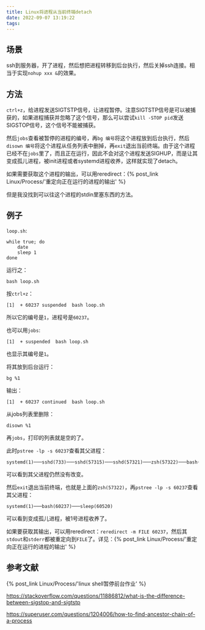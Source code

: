 ```yaml
---
title: Linux将进程从当前终端detach
date: 2022-09-07 13:19:22
tags:
---
```


## 场景

ssh到服务器，开了进程，然后想把进程转移到后台执行，然后关掉ssh连接。相当于实现`nohup xxx &`的效果。

## 方法

`ctrl+z`，给进程发送SIGTSTP信号，让进程暂停。注意SIGTSTP信号是可以被捕获的，如果进程捕获并忽略了这个信号，那么可以尝试`kill -STOP pid`发送SIGSTOP信号，这个信号不能被捕获。

然后`jobs`查看被暂停的进程的编号，再`bg 编号`将这个进程放到后台执行，然后`disown 编号`将这个进程从任务列表中删掉，再`exit`退出当前终端。由于这个进程已经不在`jobs`里了，而且正在运行，因此不会对这个进程发送SIGHUP，而是让其变成孤儿进程，被init进程或者systemd进程收养，这样就实现了detach。

如果需要获取这个进程的输出，可以用reredirect：{% post_link Linux/Process/'重定向正在运行的进程的输出' %}

但是我没找到可以往这个进程的stdin里塞东西的方法。

## 例子

`loop.sh`:

```shell
while true; do
	date
	sleep 1
done
```

运行之：

```shell
bash loop.sh
```

按`ctrl+z`：

```text
[1]  + 60237 suspended  bash loop.sh
```

所以它的编号是`1`，进程号是`60237`。

也可以用`jobs`:

```text
[1]  + suspended  bash loop.sh
```

也显示其编号是`1`。

将其放到后台运行：

```shell
bg %1
```

输出：

```text
[1]  + 60237 continued  bash loop.sh
```

从jobs列表里删除：

```shell
disown %1
```

再`jobs`，打印的列表就是空的了。

此时`pstree -lp -s 60237`查看其父进程：

```text
systemd(1)───sshd(733)───sshd(57315)───sshd(57321)───zsh(57322)───bash(60237)───sleep(60330)
```

可以看到其父进程仍然没有改变。

然后`exit`退出当前终端，也就是上面的`zsh(57322)`，再`pstree -lp -s 60237`查看其父进程：

```text
systemd(1)───bash(60237)───sleep(60520)
```

可以看到变成孤儿进程，被1号进程收养了。

如果要获取其输出，可以用reredirect：`reredirect -m FILE 60237`，然后其`stdout`和`stderr`都被重定向到`FILE`了。详见：{% post_link Linux/Process/'重定向正在运行的进程的输出' %}

## 参考文献

{% post_link Linux/Process/'linux shell暂停前台作业' %}

<https://stackoverflow.com/questions/11886812/what-is-the-difference-between-sigstop-and-sigtstp>

<https://superuser.com/questions/1204006/how-to-find-ancestor-chain-of-a-process>
